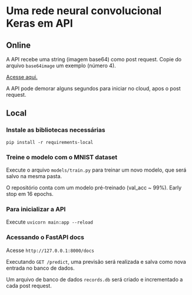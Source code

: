 # Uma rede neural convolucional Keras em API

## Online

A API recebe uma string (imagem base64) como post request. Copie do arquivo `base64image` um exemplo (número 4).

[Acesse aqui.](https://keras-mnist-roit.herokuapp.com/docs)

A API pode demorar alguns segundos para iniciar no cloud, apos o post request.

## Local

### Instale as bibliotecas necessárias

`pip install -r requirements-local`

### Treine o modelo com o MNIST dataset

Execute o arquivo `models/train.py` para treinar um novo modelo, que será salvo na mesma pasta.

O repositório conta com um modelo pré-treinado (val_acc ~ 99%). Early stop em 16 epochs.

### Para inicializar a API

Execute `uvicorn main:app --reload`

### Acessando o FastAPI docs

Acesse `http://127.0.0.1:8000/docs`

Executando `GET /predict`, uma previsão será realizada e salva como nova entrada no banco de dados.

Um arquivo de banco de dados `records.db` será criado e incrementado a cada post request.
